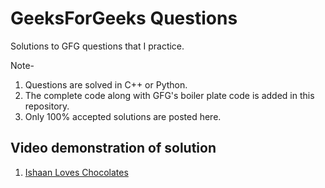 # GeeksForGeeks Questions

Solutions to GFG questions that I practice.

Note- 
1. Questions are solved in C++ or Python.
2. The complete code along with GFG's boiler plate code is added in this repository.
3. Only 100% accepted solutions are posted here.

## Video demonstration of solution
1. [Ishaan Loves Chocolates](https://www.youtube.com/watch?v=5Btp6Y7db8I)
